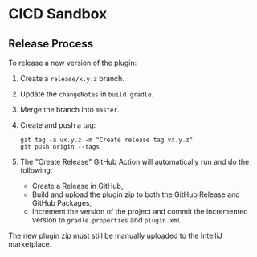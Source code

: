 # CICD Sandbox


## Release Process

To release a new version of the plugin:

1. Create a `release/x.y.z` branch.
2. Update the `changeNotes` in `build.gradle`.
3. Merge the branch into `master`.
4. Create and push a tag:
    ```
   git tag -a vx.y.z -m "Create release tag vx.y.z"
   git push origin --tags
   ```
5. The "Create Release" GitHub Action will automatically run and do the following:

   - Create a Release in GitHub,
   - Build and upload the plugin zip to both the GitHub Release and GitHub Packages,
   - Increment the version of the project and commit the incremented version to `gradle.properties` and `plugin.xml`

The new plugin zip must still be manually uploaded to the IntelliJ marketplace.
